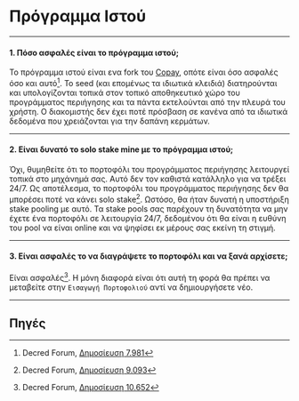 # <i class="fa fa-firefox"></i> Πρόγραμμα Ιστού

---

#### 1. Πόσο ασφαλές είναι το πρόγραμμα ιστού;

Το πρόγραμμα ιστού είναι ενα fork του [Copay](https://copay.io), οπότε είναι όσο ασφαλές όσο και αυτό[^7981]. Το seed (και επομένως τα ιδιωτικά κλειδιά) διατηρούνται και υπολογίζονται τοπικά στον τοπικό αποθηκευτικό χώρο του προγράμματος περιήγησης και τα πάντα εκτελούνται από την πλευρά του χρήστη. Ο διακομιστής δεν έχει ποτέ πρόσβαση σε κανένα από τα ιδιωτικά δεδομένα που χρειάζονται για την δαπάνη κερμάτων.

---

#### 2. Είναι δυνατό το solo stake mine με το πρόγραμμα ιστού;

Όχι, θυμηθείτε ότι το πορτοφόλι του προγράμματος περιήγησης λειτουργεί τοπικά στο μηχάνημά σας. Αυτό δεν τον καθιστά κατάλληλο για να τρέξει 24/7. Ως αποτέλεσμα, το πορτοφόλι του προγράμματος περιήγησης δεν θα μπορέσει ποτέ να κάνει solo stake[^9093]. Ωστόσο, θα ήταν δυνατή η υποστήριξη stake pooling με αυτό. Τα stake pools σας παρέχουν τη δυνατότητα να μην έχετε ένα πορτοφόλι σε λειτουργία 24/7, δεδομένου ότι θα είναι η ευθύνη του pool να είναι online και να ψηφίσει εκ μέρους σας εκείνη τη στιγμή.

---

#### 3. Είναι ασφαλές το να διαγράψετε το πορτοφόλι και να ξανά αρχίσετε;

Είναι ασφαλές[^10652]. Η μόνη διαφορά είναι ότι αυτή τη φορά θα πρέπει να μεταβείτε στην `Εισαγωγή Πορτοφολιού` αντί να δημιουργήσετε νέο.

---

## <I class = "fa fa-book"></i> Πηγές

[^7981]: Decred Forum, [Δημοσίευση 7.981](https://forum.decred.org/threads/518/#post-7981)
[^9093]: Decred Forum, [Δημοσίευση 9.093](https://forum.decred.org/threads/617/#post-9093)
[^10652]: Decred Forum, [Δημοσίευση 10.652](https://forum.decred.org/threads/643/page-2#post-10652)
